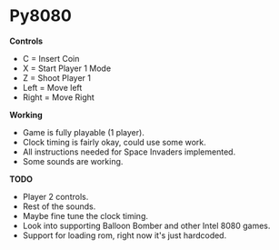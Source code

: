 # Py8080

**Controls**
* C = Insert Coin
* X = Start Player 1 Mode
* Z = Shoot Player 1
* Left = Move left
* Right = Move Right

**Working**
* Game is fully playable (1 player).
* Clock timing is fairly okay, could use some work.
* All instructions needed for Space Invaders implemented.
* Some sounds are working.

**TODO**
* Player 2 controls.
* Rest of the sounds.
* Maybe fine tune the clock timing.
* Look into supporting Balloon Bomber and other Intel 8080 games.
* Support for loading rom, right now it's just hardcoded.
